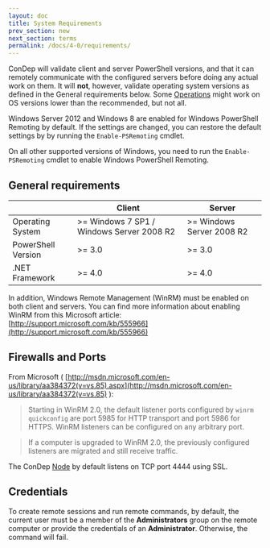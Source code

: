 ```yaml
---
layout: doc
title: System Requirements
prev_section: new
next_section: terms
permalink: /docs/4-0/requirements/
---
```


ConDep will validate client and server PowerShell versions, and that it can remotely
communicate with the configured servers before doing any actual work on them. It will
**not**, however, validate operating system versions as defined in the General
requirements below. Some [Operations](../condep-dsl-operations/) might work on OS
versions lower than the recommended, but not all.

Windows Server 2012 and Windows 8 are enabled for Windows PowerShell Remoting by default.
If the settings are changed, you can restore the default settings by by running the
`Enable-PSRemoting` cmdlet.

On all other supported versions of Windows, you need to run the `Enable-PSRemoting` cmdlet
to enable Windows PowerShell Remoting.

## General requirements
<table>
	<thead>
		<tr>
			<th></th><th>Client</th><th>Server</th>
		</tr>
	</thead>
	<tbody>
		<tr>
			<td>Operating System</td><td>&gt;= Windows 7 SP1 / Windows Server 2008 R2</td><td>&gt;= Windows Server 2008 R2</td>
		</tr>
		<tr>
			<td>PowerShell Version</td><td>&gt;= 3.0</td><td>&gt;= 3.0</td>
		</tr>
		<tr>
			<td>.NET Framework</td><td>&gt;= 4.0</td><td>&gt;= 4.0</td>
		</tr>
	</tbody>
</table>

In addition, Windows Remote Management (WinRM) must be enabled on both client
and servers. You can find more information about enabling WinRM from this Microsoft
article: [http://support.microsoft.com/kb/555966](http://support.microsoft.com/kb/555966)

## Firewalls and Ports
From Microsoft ( [http://msdn.microsoft.com/en-us/library/aa384372(v=vs.85).aspx](http://msdn.microsoft.com/en-us/library/aa384372(v=vs.85) ):

> Starting in WinRM 2.0, the default listener ports configured by `winrm
> quickconfig` are port 5985 for HTTP transport and port 5986 for HTTPS.
> WinRM listeners can be configured on any arbitrary port.


> If a computer is upgraded to WinRM 2.0, the previously configured
> listeners are migrated and still receive traffic.

The ConDep [Node](../security/#node) by default listens on TCP port 4444 using SSL.

## Credentials

To create remote sessions and run remote commands, by default, the current
user must be a member of the **Administrators** group on the remote computer or
provide the credentials of an **Administrator**. Otherwise, the command will fail.
